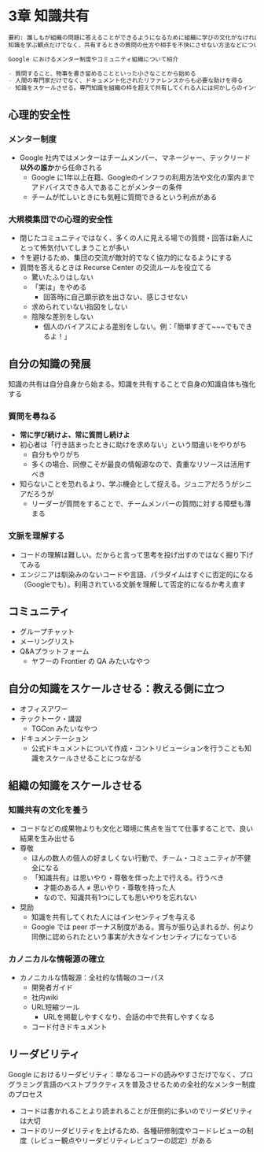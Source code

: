 # 3章 知識共有

```markdown
要約: 誰しもが組織の問題に答えることができるようになるために組織に学びの文化がなければならない。自身に知識がかけているのを認めることを許容するような心理的安全性を作り出すことを要する といったことについて説明
知識を学ぶ観点だけでなく、共有するときの質問の仕方や相手を不快にさせない方法などについて書かれている

Google におけるメンター制度やコミュニティ組織について紹介

- 質問すること、物事を書き留めることといった小さなことから始める
- 人間の専門家だけでなく、ドキュメント化されたリファレンスからも必要な助けを得る
- 知識をスケールさせる。専門知識を組織の枠を超えて共有してくれる人には何かしらのインセンティブを与える（peer ボーナス制度）
```

## 心理的安全性

### メンター制度

- Google 社内ではメンターはチームメンバー、マネージャー、テックリード**以外の誰か**から任命される
    - Google に1年以上在籍、Googleのインフラの利用方法や文化の案内までアドバイスできる人であることがメンターの条件
    - チームが忙しいときにも気軽に質問できるという利点がある

### 大規模集団での心理的安全性

- 閉じたコミュニティではなく、多くの人に見える場での質問・回答は新人にとって怖気付いてしまうことが多い
- ↑を避けるため、集団の交流が敵対的でなく協力的になるようにする
- 質問を答えるときは Recurse Center の交流ルールを役立てる
    - 驚いたふりはしない
    - 「実は」をやめる
        - 回答時に自己顕示欲を出さない、感じさせない
    - 求められていない指図をしない
    - 陰険な差別をしない
        - 個人のバイアスによる差別をしない。例：「簡単すぎて~~~でもできるよ！」

## 自分の知識の発展

知識の共有は自分自身から始まる。知識を共有することで自身の知識自体も強化する

### 質問を尋ねる

- **常に学び続けよ、常に質問し続けよ**
- 初心者は「行き詰まったときに助けを求めない」という間違いをやりがち
    - 自分もやりがち
    - 多くの場合、同僚こそが最良の情報源なので、貴重なリソースは活用すべき
- 知らないことを恐れるより、学ぶ機会として捉える。ジュニアだろうがシニアだろうが
    - リーダーが質問をすることで、チームメンバーの質問に対する障壁も薄まる

### 文脈を理解する

- コードの理解は難しい。だからと言って思考を投げ出すのではなく掘り下げてみる
- エンジニアは馴染みのないコードや言語、パラダイムはすぐに否定的になる（Googleでも）。利用されている文脈を理解して否定的になるか考え直す

## コミュニティ

- グループチャット
- メーリングリスト
- Q&Aプラットフォーム
    - ヤフーの Frontier の QA みたいなやつ

## 自分の知識をスケールさせる：教える側に立つ

- オフィスアワー
- テックトーク・講習
    - TGCon みたいなやつ
- ドキュメンテーション
    - 公式ドキュメントについて作成・コントリビューションを行うことも知識をスケールさせることにつながる

## 組織の知識をスケールさせる

### 知識共有の文化を養う

- コードなどの成果物よりも文化と環境に焦点を当てて仕事することで、良い結果を生み出せる
- 尊敬
    - ほんの数人の個人の好ましくない行動で、チーム・コミュニティが不健全になる
    - 「知識共有」は思いやり・尊敬を伴った上で行える。行うべき
        - 才能のある人 ≠ 思いやり・尊敬を持った人
        - なので、知識共有1つにしても思いやりを忘れない
- 奨励
    - 知識を共有してくれた人にはインセンティブを与える
    - Google では peer ボーナス制度がある。賞与が振り込まれるが、何より同僚に認められたという事実が大きなインセンティブになっている

### カノニカルな情報源の確立

- カノニカルな情報源：全社的な情報のコーパス
    - 開発者ガイド
    - 社内wiki
    - URL短縮ツール
        - URLを掲載しやすくなり、会話の中で共有しやすくなる
    - コード付きドキュメント

## リーダビリティ

Google におけるリーダビリティ：単なるコードの読みやすさだけでなく、プログラミング言語のベストプラクティスを普及させるための全社的なメンター制度のプロセス

- コードは書かれることより読まれることが圧倒的に多いのでリーダビリティは大切
- コードのリーダビリティを上げるため、各種研修制度やコードレビューの制度（レビュー観点やリーダビリティレビュワーの認定）がある
